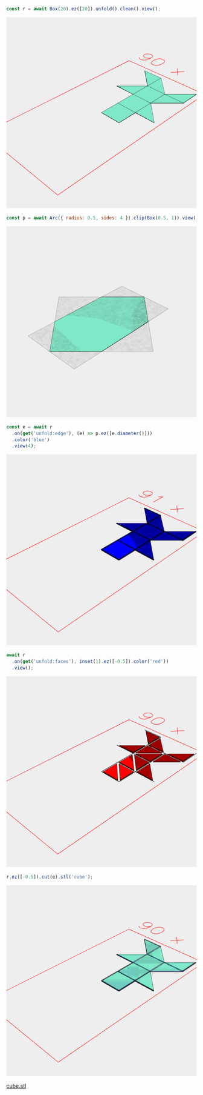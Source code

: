```JavaScript
const r = await Box(20).ez([20]).unfold().clean().view();
```

![Image](fold.md.r.png)

```JavaScript
const p = await Arc({ radius: 0.5, sides: 4 }).clip(Box(0.5, 1)).view();
```

![Image](fold.md.p.png)

```JavaScript
const e = await r
  .on(get('unfold:edge'), (e) => p.ez([e.diameter()]))
  .color('blue')
  .view(4);
```

![Image](fold.md.e_4.png)

```JavaScript
await r
  .on(get('unfold:faces'), inset(1).ez([-0.5]).color('red'))
  .view();
```

![Image](fold.md.$1.png)

```JavaScript
r.ez([-0.5]).cut(e).stl('cube');
```

![Image](fold.md.$2_cube.png)

[cube.stl](fold.cube.stl)

